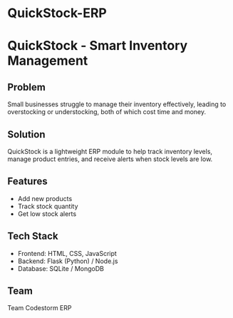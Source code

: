 # QuickStock-ERP
# QuickStock - Smart Inventory Management

## Problem
Small businesses struggle to manage their inventory effectively, leading to overstocking or understocking, both of which cost time and money.

## Solution
QuickStock is a lightweight ERP module to help track inventory levels, manage product entries, and receive alerts when stock levels are low.

## Features
- Add new products
- Track stock quantity
- Get low stock alerts

## Tech Stack
- Frontend: HTML, CSS, JavaScript
- Backend: Flask (Python) / Node.js
- Database: SQLite / MongoDB

## Team
Team Codestorm ERP
